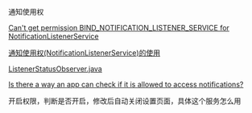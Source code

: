 通知使用权

[Can't get permission BIND_NOTIFICATION_LISTENER_SERVICE for NotificationListenerService](https://stackoverflow.com/questions/44597725/cant-get-permission-bind-notification-listener-service-for-notificationlistener)

[通知使用权(NotificationListenerService)的使用](https://blog.csdn.net/lyz_zyx/article/details/65440927)

[ListenerStatusObserver.java](https://gist.github.com/0xD34D/6140744)

[Is there a way an app can check if it is allowed to access notifications?](https://stackoverflow.com/questions/18813321/is-there-a-way-an-app-can-check-if-it-is-allowed-to-access-notifications)


开启权限，判断是否开启，修改后自动关闭设置页面，具体这个服务怎么用